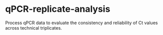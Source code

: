 # qPCR-replicate-analysis
Process qPCR data to evaluate the consistency and reliability of Ct values across technical triplicates.

